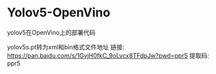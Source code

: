 # Yolov5-OpenVino
yolov5在OpenVino上的部署代码

yolov5s.pt转为xml和bin格式文件地址
链接: https://pan.baidu.com/s/1GvjH0fkC_9oLvcx8TFdpJw?pwd=ppr5 提取码: ppr5